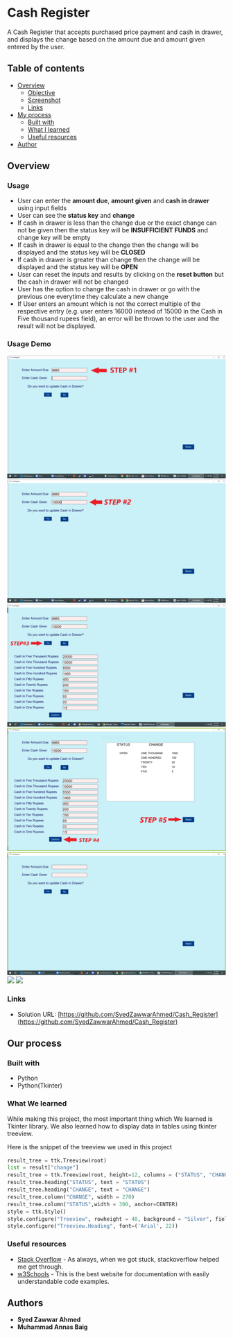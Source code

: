 # Cash Register

A Cash Register that accepts purchased price payment and cash in drawer, and displays the change based on the amount due and amount given entered by the user.

## Table of contents

- [Overview](#overview)
  - [Objective](#objective)
  - [Screenshot](#screenshot)
  - [Links](#links)
- [My process](#my-process)
  - [Built with](#built-with)
  - [What I learned](#what-i-learned)
  - [Useful resources](#useful-resources)
- [Author](#author)

## Overview

### Usage

- User can enter the **amount due**, **amount given** and **cash in drawer** using input fields
- User can see the **status key** and **change**
- If cash in drawer is less than the change due or the exact change can not be given then the status key will be **INSUFFICIENT FUNDS** and change key will be empty
- If cash in drawer is equal to the change then the change will be displayed and the status key will be **CLOSED**
- If cash in drawer is greater than change then the change will be displayed and the status key will be **OPEN** 
- User can reset the inputs and results by clicking on the **reset button** but the cash in drawer will not be changed
- User has the option to change the cash in drawer or go with the previous one everytime they calculate a new change
- If User enters an amount which is not the correct multiple of the respective entry (e.g. user enters 16000 instead of 15000 in the Cash in Five thousand rupees field), an error will be thrown to the user and the result will not be displayed.


### Usage Demo

![](screenshots/step1.png)
![](screenshots/step2.png)
![](screenshots/step3.png)
![](screenshots/step4.png)
![](screenshots/step5.png)
![](screenshots/step6.png)
![](screenshots/step7.png)

### Links

- Solution URL: [https://github.com/SyedZawwarAhmed/Cash_Register](https://github.com/SyedZawwarAhmed/Cash_Register)

## Our process

### Built with

- Python 
- Python(Tkinter)

### What We learned

While making this project, the most important thing which We learned is Tkinter library. We also learned how to display data in tables using tkinter treeview.

Here is the snippet of the treeview we used in this project
```py
result_tree = ttk.Treeview(root)   
list = result["change"]
result_tree = ttk.Treeview(root, height=12, columns = ("STATUS", "CHANGE", "Change"), show = 'headings') 
result_tree.heading("STATUS", text = "STATUS")
result_tree.heading("CHANGE", text = "CHANGE")
result_tree.column("CHANGE", width = 270)
result_tree.column("STATUS",width = 300, anchor=CENTER)
style = ttk.Style()
style.configure("Treeview", rowheight = 40, background = "Silver", fieldbackground = "Silver")
style.configure("Treeview.Heading", font=('Arial', 22))	
```

### Useful resources

- [Stack Overflow](https://www.stackoverflow.com) - As always, when we got stuck, stackoverflow helped me get through.
- [w3Schools](https://www.w3schools.com) - This is the best website for documentation with easily understandable code examples.

## Authors

- **Syed Zawwar Ahmed**
- **Muhammad Annas Baig**